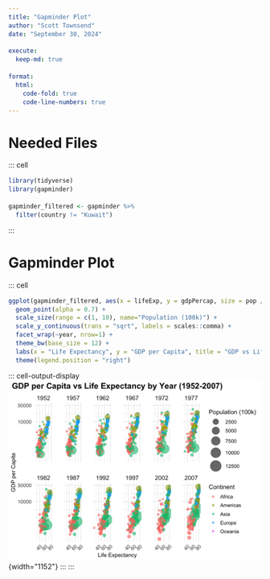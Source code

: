 ```yaml
---
title: "Gapminder Plot"
author: "Scott Townsend"
date: "September 30, 2024"

execute:
  keep-md: true

format:
  html:
    code-fold: true
    code-line-numbers: true
---
```


# Needed Files

::: cell
``` {.r .cell-code}
library(tidyverse)
library(gapminder)

gapminder_filtered <- gapminder %>% 
  filter(country != "Kuwait")
```
:::

# Gapminder Plot

::: cell
``` {.r .cell-code}
ggplot(gapminder_filtered, aes(x = lifeExp, y = gdpPercap, size = pop / 100000, color = continent)) +
  geom_point(alpha = 0.7) +
  scale_size(range = c(1, 10), name="Population (100k)") +
  scale_y_continuous(trans = "sqrt", labels = scales::comma) + 
  facet_wrap(~year, nrow=1) +
  theme_bw(base_size = 12) +
  labs(x = "Life Expectancy", y = "GDP per Capita", title = "GDP vs Life Expectancy") +
  theme(legend.position = "right")
```

::: cell-output-display
![](Gapminder_files/figure-html/unnamed-chunk-2-1.png){width="1152"}
:::
:::
